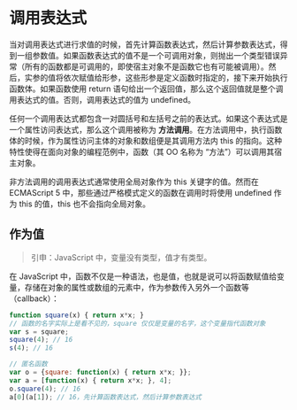 # 调用表达式

当对调用表达式进行求值的时候，首先计算函数表达式，然后计算参数表达式，得到一组参数值。如果函数表达式的值不是一个可调用对象，则抛出一个类型错误异常（所有的函数都是可调用的，即使宿主对象不是函数它也有可能被调用）。然后，实参的值将依次赋值给形参，这些形参是定义函数时指定的，接下来开始执行函数体。如果函数使用 return 语句给出一个返回值，那么这个返回值就是整个调用表达式的值。否则，调用表达式的值为 undefined。

任何一个调用表达式都包含一对圆括号和左括号之前的表达式。如果这个表达式是一个属性访问表达式，那么这个调用被称为 **方法调用**。在方法调用中，执行函数体的时候，作为属性访问主体的对象和数组便是其调用方法内 this 的指向。这种特性使得在面向对象的编程范例中，函数（其 OO 名称为 “方法”）可以调用其宿主对象。

非方法调用的调用表达式通常使用全局对象作为 this 关键字的值。然而在 ECMAScript 5 中，那些通过严格模式定义的函数在调用时将使用 undefined 作为 this 的值，this 也不会指向全局对象。

## 作为值

> 引申：JavaScript 中，变量没有类型，值才有类型。

在 JavaScript 中，函数不仅是一种语法，也是值，也就是说可以将函数赋值给变量，存储在对象的属性或数组的元素中，作为参数传入另外一个函数等（callback）：

```js
function square(x) { return x*x; }
// 函数的名字实际上是看不见的，square 仅仅是变量的名字，这个变量指代函数对象
var s = square;
square(4); // 16
s(4); // 16

// 匿名函数
var o = {square: function(x) { return x*x; }}; 
var a = [function(x) { return x*x; }, 4];
o.square(4); // 16
a[0](a[1]); // 16，先计算函数表达式，然后计算参数表达式
```
